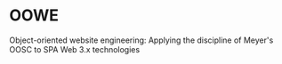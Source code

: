 OOWE
====

Object-oriented website engineering: Applying the discipline of Meyer's OOSC to SPA Web 3.x technologies
